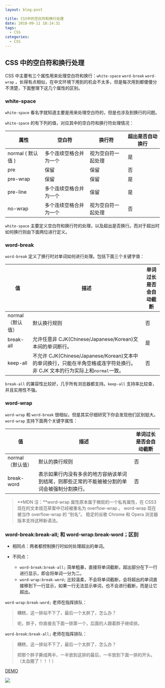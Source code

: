 ```yaml
---
layout: blog-post

title: CSS中的空白符和换行处理
date: 2018-09-11 18:14:31
tags:
  - CSS
categories:
  - CSS
---
```


## CSS 中的空白符和换行处理

CSS 中主要有三个属性用来处理空白符和换行：`white-space` `word-break` `word-wrap` ，长得有点相似，在中文环境下用到的机会不太多，但是每次用到都傻傻分不清楚，下面整理下这几个属性的区别。

### white-space

`white-space` 看名字就知道主要是用来处理空白符的，但是也涉及到换行的问题。

`white-space` 的有下列的值，对应其中的空白符和换行符处理情况：

| 属性              | 空白符                 | 换行符             | 超出是否自动换行 |
| ----------------- | ---------------------- | ------------------ | ---------------- |
| normal ( 默认值 ) | 多个连续空格合并为一个 | 视为空白符一起处理 | 是               |
| pre               | 保留                   | 保留               | 否               |
| pre-wrap          | 保留                   | 保留               | 是               |
| pre-line          | 多个连续空格合并为一个 | 保留               | 是               |
| no-wrap           | 多个连续空格合并为一个 | 视为空白符一起处理 | 否               |

`white-space` 主要定义空白符和换行符的处理，以及超出是否换行。而对于超出时如何换行则由下面两位进行定义。

### word-break

`word-break` 定义了换行时对单词如何进行处理。包括下面三个关键字值：

| 值                | 描述                                                                                                                       | 单词过长是否会自动截断 |
| ----------------- | -------------------------------------------------------------------------------------------------------------------------- | ---------------------- |
| normal （默认值） | 默认换行规则                                                                                                               | 否                     |
| break-all         | 允许任意非 CJK(Chinese/Japanese/Korean)文本间的单词断行。                                                                  | 是                     |
| keep-all          | 不允许 CJK(Chinese/Japanese/Korean)文本中的单词换行，只能在半角空格或连字符处换行。非 CJK 文本的行为实际上和`normal`一致。 | 否                     |

`break-all` 的兼容性比较好，几乎所有浏览器都支持。`keep-all` 支持率比较查，并且实用性不强。

### word-wrap

`word-wrap` 和 `word-break` 很相似，但是其实仔细研究下你会发现他们区别挺大。`word-wrap` 支持下面两个关键字属性：

| 值                | 描述                                                                                         | 单词过长是否会自动截断 |
| ----------------- | -------------------------------------------------------------------------------------------- | ---------------------- |
| normal （默认值） | 默认的换行规则                                                                               | 否                     |
| break-word        | 表示如果行内没有多余的地方容纳该单词到结尾，则那些正常的不能被被分割的单词会被强制分割换行。 | 否                     |

> **MDN 注：**word-wrap 属性原本属于微软的一个私有属性，在 CSS3 现在的文本规范草案中已经被重名为 overflow-wrap 。 word-wrap 现在被当作 overflow-wrap 的 “别名”。 稳定的谷歌 Chrome 和 Opera 浏览器版本支持这种新语法。

### word-break:break-all; 和 word-wrap:break-word；区别

- 相同点：两者都控制换行时如何处理超出的单词。

- 不同点：

  - `word-break:break-all;` 简单粗暴，直接将单词截断，超出部分在下一行进行显示，即会将单词一分为二。
  - `word-wrap:break-word;` 比较温柔，不会将单词截断，会将超出的单词直接移到下一行显示，如果一行无法显示单词，也不会进行截断，而是让它超出。

`word-wrap:break-word;` 老师在指挥排队：

> 糟糕，这一排站不下了，最后一个太胖了，怎么办？
>
> 呃，胖子，你直接去下面一排第一个，后面的人跟着胖子继续排。

`word-break:break-all;` 老师在指挥排队：

> 糟糕，这一排站不下了，最后一个太胖了，怎么办？
>
> 把那个胖子撕成两半，一半放到这排的最后，一半放到下面一排的开头。（太血腥了！！！）

[DEMO](https://stackblitz.com/edit/word-wrap-and-word-break?file=index.html)

![](http://ow67vzejn.bkt.clouddn.com/20180911114820.png)
